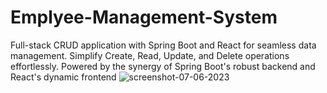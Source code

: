 # Emplyee-Management-System
Full-stack CRUD application with Spring Boot and React for seamless data management. Simplify Create, Read, Update, and Delete operations effortlessly. Powered by the synergy of Spring Boot's robust backend and React's dynamic frontend
![screenshot-07-06-2023](https://github.com/mohanty22/Emplyee-Management-System/assets/92658723/cc9ac78e-4bcc-4a3a-914f-9fd012674e9f)
